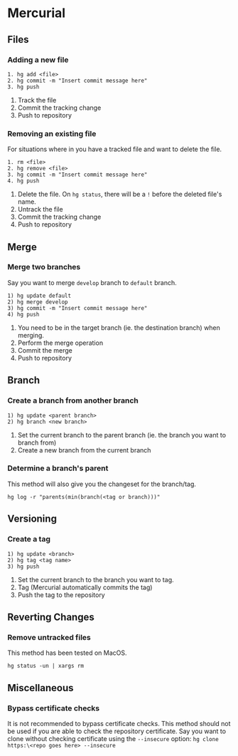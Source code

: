 # Mercurial

## Files
### Adding a new file
```
1. hg add <file>
2. hg commit -m "Insert commit message here"
3. hg push
```
1. Track the file
2. Commit the tracking change
3. Push to repository

### Removing an existing file
For situations where in you have a tracked file and want to delete the file.
```
1. rm <file>
2. hg remove <file>
3. hg commit -m "Insert commit message here"
4. hg push
```
1. Delete the file. On `hg status`, there will be a `!` before the deleted file's name.
2. Untrack the file
4. Commit the tracking change
5. Push to repository

## Merge
### Merge two branches
Say you want to merge `develop` branch to `default` branch.

```
1) hg update default
2) hg merge develop
3) hg commit -m "Insert commit message here"
4) hg push
```
1. You need to be in the target branch (ie. the destination branch) when merging. 
2. Perform the merge operation
3. Commit the merge
4. Push to repository

## Branch
### Create a branch from another branch
```
1) hg update <parent branch>
2) hg branch <new branch>
```
1. Set the current branch to the parent branch (ie. the branch you want to branch from)
2. Create a new branch from the current branch

### Determine a branch's parent 
This method will also give you the changeset for the branch/tag.
```
hg log -r "parents(min(branch(<tag or branch)))"
```

## Versioning
### Create a tag
```
1) hg update <branch>
2) hg tag <tag name>
3) hg push
```
1. Set the current branch to the branch you want to tag.
2. Tag (Mercurial automatically commits the tag)
3. Push the tag to the repository

## Reverting Changes
### Remove untracked files
This method has been tested on MacOS.
```
hg status -un | xargs rm
```

## Miscellaneous
### Bypass certificate checks
It is not recommended to bypass certificate checks. This method should not be used if you are able to check the repository certificate.
Say you want to clone without checking certificate using the `--insecure` option: `hg clone https:\<repo goes here> --insecure`
